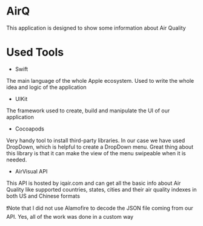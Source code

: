 # AirQ

This application is designed to show some information about Air Quality

# Used Tools

- Swift

The main language of the whole Apple ecosystem. Used to write the whole idea and logic of the application

- UIKit

The framework used to create, build and manipulate the UI of our application

- Cocoapods

Very handy tool to install third-party libraries. In our case we have used DropDown, which is helpful to create a DropDown menu. Great thing about this library is that it can make the view of the menu swipeable when it is needed. 

- AirVisual API

This API is hosted by iqair.com and can get all the basic info about Air Quality like supported countries, states, cities and their air quality indexes in both US and Chinese formats



❗️Note that I did not use Alamofire to decode the JSON file coming from our API. Yes, all of the work was done in a custom way

